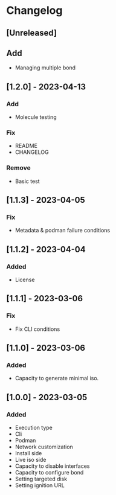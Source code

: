 # Changelog

## [Unreleased]

## Add
- Managing multiple bond

## [1.2.0] - 2023-04-13

### Add 
- Molecule testing

### Fix
- README
- CHANGELOG

### Remove 
- Basic test

## [1.1.3] - 2023-04-05

### Fix 
- Metadata & podman failure conditions

## [1.1.2] - 2023-04-04

### Added 
- License

## [1.1.1] - 2023-03-06

### Fix 
- Fix CLI conditions

## [1.1.0] - 2023-03-06

### Added 
- Capacity to generate minimal iso.

## [1.0.0] - 2023-03-05

### Added
- Execution type
 - Cli
 - Podman
- Network customization
 - Install side
 - Live iso side
 - Capacity to disable interfaces
 - Capacity to configure bond
- Setting targeted disk 
- Setting ignition URL

